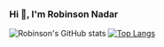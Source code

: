 ### Hi 👋, I'm Robinson Nadar

<!--
**robinsonnadar13/robinsonnadar13** is a ✨ _special_ ✨ repository because its `README.md` (this file) appears on your GitHub profile.

Here are some ideas to get you started:

- 🔭 Some technologies I enjoy working with include ReactJS and NodeJS.
- 🌱 I’m currently learning MERN
- 👯 I’m looking to collaborate on ...
- 🤔 I’m looking for help with ...
- 💬 Ask me about ...
- 📫 Contact me at robinsonnadar13@gmail.com
- 😄 Pronouns: ...
- ⚡ Fun fact: ...

-->
![Robinson's GitHub stats](https://github-readme-stats.vercel.app/api?username=robinsonnadar13&show_icons=true&theme=radical)
[![Top Langs](https://github-readme-stats.vercel.app/api/top-langs/?username=robinsonnadar13&layout=compact)](https://github.com/robinsonnadar13/github-readme-stats)


